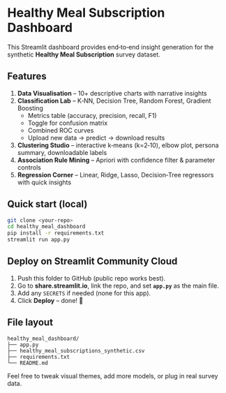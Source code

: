 # Healthy Meal Subscription Dashboard

This Streamlit dashboard provides end‑to‑end insight generation for the synthetic **Healthy Meal Subscription** survey dataset.

## Features

1. **Data Visualisation** – 10+ descriptive charts with narrative insights  
2. **Classification Lab** – K‑NN, Decision Tree, Random Forest, Gradient Boosting  
   * Metrics table (accuracy, precision, recall, F1)  
   * Toggle for confusion matrix  
   * Combined ROC curves  
   * Upload new data → predict → download results  
3. **Clustering Studio** – interactive k‑means (k=2‑10), elbow plot, persona summary, downloadable labels  
4. **Association Rule Mining** – Apriori with confidence filter & parameter controls  
5. **Regression Corner** – Linear, Ridge, Lasso, Decision‑Tree regressors with quick insights

## Quick start (local)

```bash
git clone <your‑repo>
cd healthy_meal_dashboard
pip install -r requirements.txt
streamlit run app.py
```

## Deploy on Streamlit Community Cloud

1. Push this folder to GitHub (public repo works best).  
2. Go to **share.streamlit.io**, link the repo, and set **`app.py`** as the main file.  
3. Add any `SECRETS` if needed (none for this app).  
4. Click **Deploy** – done! 🎉

## File layout

```
healthy_meal_dashboard/
├── app.py
├── healthy_meal_subscriptions_synthetic.csv
├── requirements.txt
└── README.md
```

Feel free to tweak visual themes, add more models, or plug in real survey data.
